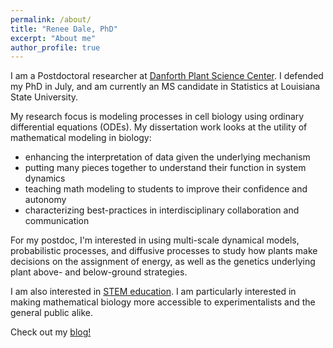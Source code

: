 ```yaml
---
permalink: /about/
title: "Renee Dale, PhD"
excerpt: "About me"
author_profile: true
---
```

I am a Postdoctoral researcher at [Danforth Plant Science Center](https://www.danforthcenter.org/). I defended my PhD in July, and am currently an MS candidate in Statistics at Louisiana State University. 

My research focus is modeling processes in cell biology using ordinary differential equations (ODEs). My dissertation work looks at the utility of mathematical modeling in biology: 
* enhancing the interpretation of data given the underlying mechanism
* putting many pieces together to understand their function in system dynamics
* teaching math modeling to students to improve their confidence and autonomy
* characterizing best-practices in interdisciplinary collaboration and communication

For my postdoc, I'm interested in using multi-scale dynamical models, probabilistic processes, and diffusive processes to study how plants make decisions on the assignment of energy, as well as the genetics underlying plant above- and below-ground strategies. 

I am also interested in [STEM education](https://rdale1.github.io/teaching/). I am particularly interested in making mathematical biology more accessible to experimentalists and the general public alike.

Check out my [blog!](https://iambecomecomputational.wordpress.com/)
